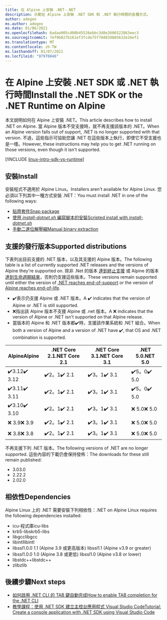 ```yaml
---
title: 在 Alpine 上安裝 .NET-.NET
description: 示範在 Alpine 上安裝 .NET SDK 和 .NET 執行時間的各種方式。
author: adegeo
ms.author: adegeo
ms.date: 01/06/2021
ms.openlocfilehash: 6adaa905c400b45526ebbc3d8e2606522863eec3
ms.sourcegitcommit: 7ef96827b161ef3fcde75f79d839885632e26ef1
ms.translationtype: MT
ms.contentlocale: zh-TW
ms.lasthandoff: 01/07/2021
ms.locfileid: "97970846"
---
```

# <a name="install-the-net-sdk-or-the-net-runtime-on-alpine"></a><span data-ttu-id="b5bfd-103">在 Alpine 上安裝 .NET SDK 或 .NET 執行時間</span><span class="sxs-lookup"><span data-stu-id="b5bfd-103">Install the .NET SDK or the .NET Runtime on Alpine</span></span>

<span data-ttu-id="b5bfd-104">本文說明如何在 Alpine 上安裝 .NET。</span><span class="sxs-lookup"><span data-stu-id="b5bfd-104">This article describes how to install .NET on Alpine.</span></span> <span data-ttu-id="b5bfd-105">當 Alpine 版本不受支援時，就不再支援該版本的 .NET。</span><span class="sxs-lookup"><span data-stu-id="b5bfd-105">When an Alpine version falls out of support, .NET is no longer supported with that version.</span></span> <span data-ttu-id="b5bfd-106">不過，這些指示可協助您讓 .NET 在這些版本上執行，即使它不受支援也是一樣。</span><span class="sxs-lookup"><span data-stu-id="b5bfd-106">However, these instructions may help you to get .NET running on those versions, even though it isn't supported.</span></span>

[!INCLUDE [linux-intro-sdk-vs-runtime](includes/linux-intro-sdk-vs-runtime.md)]

## <a name="install"></a><span data-ttu-id="b5bfd-107">安裝</span><span class="sxs-lookup"><span data-stu-id="b5bfd-107">Install</span></span>

<span data-ttu-id="b5bfd-108">安裝程式不適用於 Alpine Linux。</span><span class="sxs-lookup"><span data-stu-id="b5bfd-108">Installers aren't available for Alpine Linux.</span></span> <span data-ttu-id="b5bfd-109">您必須以下列其中一種方式安裝 .NET：</span><span class="sxs-lookup"><span data-stu-id="b5bfd-109">You must install .NET in one of the following ways:</span></span>

- [<span data-ttu-id="b5bfd-110">貼齊套件</span><span class="sxs-lookup"><span data-stu-id="b5bfd-110">Snap package</span></span>](linux-snap.md)
- [<span data-ttu-id="b5bfd-111">使用 _install-dotnet.sh_ 編寫腳本的安裝</span><span class="sxs-lookup"><span data-stu-id="b5bfd-111">Scripted install with _install-dotnet.sh_</span></span>](linux-scripted-manual.md#scripted-install)
- [<span data-ttu-id="b5bfd-112">手動二進位解壓縮</span><span class="sxs-lookup"><span data-stu-id="b5bfd-112">Manual binary extraction</span></span>](linux-scripted-manual.md#manual-install)

## <a name="supported-distributions"></a><span data-ttu-id="b5bfd-113">支援的發行版本</span><span class="sxs-lookup"><span data-stu-id="b5bfd-113">Supported distributions</span></span>

<span data-ttu-id="b5bfd-114">下表列出目前支援的 .NET 版本，以及其支援的 Alpine 版本。</span><span class="sxs-lookup"><span data-stu-id="b5bfd-114">The following table is a list of currently supported .NET releases and the versions of Alpine they're supported on.</span></span> <span data-ttu-id="b5bfd-115">除非 .Net 的版本 [達到終止支援](https://dotnet.microsoft.com/platform/support/policy/dotnet-core) 或 Alpine 的版本 [達到生命週期結束](https://wiki.alpinelinux.org/wiki/Alpine_Linux:Releases)，否則仍支援這些版本。</span><span class="sxs-lookup"><span data-stu-id="b5bfd-115">These versions remain supported until either the version of [.NET reaches end-of-support](https://dotnet.microsoft.com/platform/support/policy/dotnet-core) or the version of [Alpine reaches end-of-life](https://wiki.alpinelinux.org/wiki/Alpine_Linux:Releases).</span></span>

- <span data-ttu-id="b5bfd-116">✔️表示仍支援 Alpine 或 .NET 版本。</span><span class="sxs-lookup"><span data-stu-id="b5bfd-116">A ✔️ indicates that the version of Alpine or .NET is still supported.</span></span>
- <span data-ttu-id="b5bfd-117">❌指出該 Alpine 版本不支援 Alpine 或 .net 版本。</span><span class="sxs-lookup"><span data-stu-id="b5bfd-117">A ❌ indicates that the version of Alpine or .NET isn't supported on that Alpine release.</span></span>
- <span data-ttu-id="b5bfd-118">當版本的 Alpine 和 .NET 版本都✔️時，支援該作業系統和 .NET 組合。</span><span class="sxs-lookup"><span data-stu-id="b5bfd-118">When both a version of Alpine and a version of .NET have ✔️, that OS and .NET combination is supported.</span></span>

| <span data-ttu-id="b5bfd-119">Alpine</span><span class="sxs-lookup"><span data-stu-id="b5bfd-119">Alpine</span></span>  | <span data-ttu-id="b5bfd-120">.NET Core 2.1</span><span class="sxs-lookup"><span data-stu-id="b5bfd-120">.NET Core 2.1</span></span> | <span data-ttu-id="b5bfd-121">.NET Core 3.1</span><span class="sxs-lookup"><span data-stu-id="b5bfd-121">.NET Core 3.1</span></span> | <span data-ttu-id="b5bfd-122">.NET 5.0</span><span class="sxs-lookup"><span data-stu-id="b5bfd-122">.NET 5.0</span></span> |
|-------- |---------------|---------------|----------------|
| <span data-ttu-id="b5bfd-123">✔️3.12</span><span class="sxs-lookup"><span data-stu-id="b5bfd-123">✔️ 3.12</span></span> | <span data-ttu-id="b5bfd-124">✔️2。1</span><span class="sxs-lookup"><span data-stu-id="b5bfd-124">✔️ 2.1</span></span>        | <span data-ttu-id="b5bfd-125">✔️3。1</span><span class="sxs-lookup"><span data-stu-id="b5bfd-125">✔️ 3.1</span></span>        | <span data-ttu-id="b5bfd-126">✔️5。0</span><span class="sxs-lookup"><span data-stu-id="b5bfd-126">✔️ 5.0</span></span> |
| <span data-ttu-id="b5bfd-127">✔️3.11</span><span class="sxs-lookup"><span data-stu-id="b5bfd-127">✔️ 3.11</span></span> | <span data-ttu-id="b5bfd-128">✔️2。1</span><span class="sxs-lookup"><span data-stu-id="b5bfd-128">✔️ 2.1</span></span>        | <span data-ttu-id="b5bfd-129">✔️3。1</span><span class="sxs-lookup"><span data-stu-id="b5bfd-129">✔️ 3.1</span></span>        | <span data-ttu-id="b5bfd-130">✔️5。0</span><span class="sxs-lookup"><span data-stu-id="b5bfd-130">✔️ 5.0</span></span> |
| <span data-ttu-id="b5bfd-131">✔️3.10</span><span class="sxs-lookup"><span data-stu-id="b5bfd-131">✔️ 3.10</span></span> | <span data-ttu-id="b5bfd-132">✔️2。1</span><span class="sxs-lookup"><span data-stu-id="b5bfd-132">✔️ 2.1</span></span>        | <span data-ttu-id="b5bfd-133">✔️3。1</span><span class="sxs-lookup"><span data-stu-id="b5bfd-133">✔️ 3.1</span></span>        | <span data-ttu-id="b5bfd-134">❌ 5.0</span><span class="sxs-lookup"><span data-stu-id="b5bfd-134">❌ 5.0</span></span> |
| <span data-ttu-id="b5bfd-135">❌ 3.9</span><span class="sxs-lookup"><span data-stu-id="b5bfd-135">❌ 3.9</span></span>  | <span data-ttu-id="b5bfd-136">✔️2。1</span><span class="sxs-lookup"><span data-stu-id="b5bfd-136">✔️ 2.1</span></span>        | <span data-ttu-id="b5bfd-137">✔️3。1</span><span class="sxs-lookup"><span data-stu-id="b5bfd-137">✔️ 3.1</span></span>        | <span data-ttu-id="b5bfd-138">❌ 5.0</span><span class="sxs-lookup"><span data-stu-id="b5bfd-138">❌ 5.0</span></span> |
| <span data-ttu-id="b5bfd-139">❌ 3.8</span><span class="sxs-lookup"><span data-stu-id="b5bfd-139">❌ 3.8</span></span>  | <span data-ttu-id="b5bfd-140">✔️2。1</span><span class="sxs-lookup"><span data-stu-id="b5bfd-140">✔️ 2.1</span></span>        | <span data-ttu-id="b5bfd-141">✔️3。1</span><span class="sxs-lookup"><span data-stu-id="b5bfd-141">✔️ 3.1</span></span>        | <span data-ttu-id="b5bfd-142">❌ 5.0</span><span class="sxs-lookup"><span data-stu-id="b5bfd-142">❌ 5.0</span></span> |

<span data-ttu-id="b5bfd-143">不再支援下列 .NET 版本。</span><span class="sxs-lookup"><span data-stu-id="b5bfd-143">The following versions of .NET are no longer supported.</span></span> <span data-ttu-id="b5bfd-144">這些內容的下載仍會保持發佈：</span><span class="sxs-lookup"><span data-stu-id="b5bfd-144">The downloads for these still remain published:</span></span>

- <span data-ttu-id="b5bfd-145">3.0</span><span class="sxs-lookup"><span data-stu-id="b5bfd-145">3.0</span></span>
- <span data-ttu-id="b5bfd-146">2.2</span><span class="sxs-lookup"><span data-stu-id="b5bfd-146">2.2</span></span>
- <span data-ttu-id="b5bfd-147">2.0</span><span class="sxs-lookup"><span data-stu-id="b5bfd-147">2.0</span></span>

## <a name="dependencies"></a><span data-ttu-id="b5bfd-148">相依性</span><span class="sxs-lookup"><span data-stu-id="b5bfd-148">Dependencies</span></span>

<span data-ttu-id="b5bfd-149">Alpine Linux 上的 .NET 需要安裝下列相依性：</span><span class="sxs-lookup"><span data-stu-id="b5bfd-149">.NET on Alpine Linux requires the following dependencies installed:</span></span>

- <span data-ttu-id="b5bfd-150">icu-程式庫</span><span class="sxs-lookup"><span data-stu-id="b5bfd-150">icu-libs</span></span>
- <span data-ttu-id="b5bfd-151">krb5-libs</span><span class="sxs-lookup"><span data-stu-id="b5bfd-151">krb5-libs</span></span>
- <span data-ttu-id="b5bfd-152">libgcc</span><span class="sxs-lookup"><span data-stu-id="b5bfd-152">libgcc</span></span>
- <span data-ttu-id="b5bfd-153">libintl</span><span class="sxs-lookup"><span data-stu-id="b5bfd-153">libintl</span></span>
- <span data-ttu-id="b5bfd-154">libssl1.0.0 1.1 (Alpine 3.9 或更高版本) </span><span class="sxs-lookup"><span data-stu-id="b5bfd-154">libssl1.1 (Alpine v3.9 or greater)</span></span>
- <span data-ttu-id="b5bfd-155">libssl1.0.0 1.0 (Alpine 3.8 或更低) </span><span class="sxs-lookup"><span data-stu-id="b5bfd-155">libssl1.0 (Alpine v3.8 or lower)</span></span>
- <span data-ttu-id="b5bfd-156">libstdc++</span><span class="sxs-lookup"><span data-stu-id="b5bfd-156">libstdc++</span></span>
- <span data-ttu-id="b5bfd-157">zlib</span><span class="sxs-lookup"><span data-stu-id="b5bfd-157">zlib</span></span>

## <a name="next-steps"></a><span data-ttu-id="b5bfd-158">後續步驟</span><span class="sxs-lookup"><span data-stu-id="b5bfd-158">Next steps</span></span>

- [<span data-ttu-id="b5bfd-159">如何啟用 .NET CLI 的 TAB 鍵自動完成</span><span class="sxs-lookup"><span data-stu-id="b5bfd-159">How to enable TAB completion for the .NET CLI</span></span>](../tools/enable-tab-autocomplete.md)
- [<span data-ttu-id="b5bfd-160">教學課程：使用 .NET SDK 建立主控台應用程式 Visual Studio Code</span><span class="sxs-lookup"><span data-stu-id="b5bfd-160">Tutorial: Create a console application with .NET SDK using Visual Studio Code</span></span>](../tutorials/with-visual-studio-code.md)
